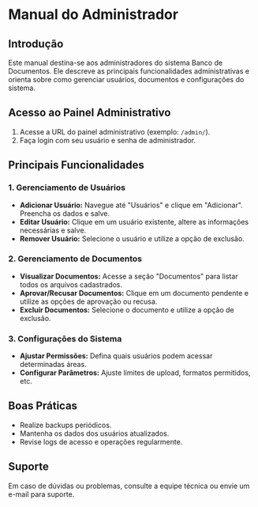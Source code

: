 # Manual do Administrador

## Introdução
Este manual destina-se aos administradores do sistema Banco de Documentos. Ele descreve as principais funcionalidades administrativas e orienta sobre como gerenciar usuários, documentos e configurações do sistema.

## Acesso ao Painel Administrativo
1. Acesse a URL do painel administrativo (exemplo: `/admin/`).
2. Faça login com seu usuário e senha de administrador.

## Principais Funcionalidades

### 1. Gerenciamento de Usuários
- **Adicionar Usuário:** Navegue até "Usuários" e clique em "Adicionar". Preencha os dados e salve.
- **Editar Usuário:** Clique em um usuário existente, altere as informações necessárias e salve.
- **Remover Usuário:** Selecione o usuário e utilize a opção de exclusão.

### 2. Gerenciamento de Documentos
- **Visualizar Documentos:** Acesse a seção "Documentos" para listar todos os arquivos cadastrados.
- **Aprovar/Recusar Documentos:** Clique em um documento pendente e utilize as opções de aprovação ou recusa.
- **Excluir Documentos:** Selecione o documento e utilize a opção de exclusão.

### 3. Configurações do Sistema
- **Ajustar Permissões:** Defina quais usuários podem acessar determinadas áreas.
- **Configurar Parâmetros:** Ajuste limites de upload, formatos permitidos, etc.

## Boas Práticas
- Realize backups periódicos.
- Mantenha os dados dos usuários atualizados.
- Revise logs de acesso e operações regularmente.

## Suporte
Em caso de dúvidas ou problemas, consulte a equipe técnica ou envie um e-mail para suporte.
